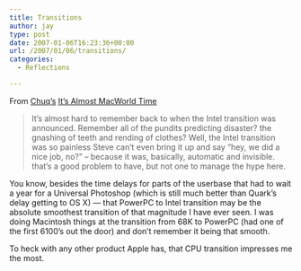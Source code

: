 ```yaml
---
title: Transitions
author: jay
type: post
date: 2007-01-06T16:23:36+00:00
url: /2007/01/06/transitions/
categories:
  - Reflections

---
```

From [Chuq’s][1] [It’s Almost MacWorld Time][2]

> It’s almost hard to remember back to when the Intel transition was announced. Remember all of the pundits predicting disaster? the gnashing of teeth and rending of clothes? Well, the Intel transition was so painless Steve can’t even bring it up and say “hey, we did a nice job, no?” – because it was, basically, automatic and invisible. that’s a good problem to have, but not one to manage the hype here.

You know, besides the time delays for parts of the userbase that had to wait a year for a Universal Photoshop (which is still much better than Quark’s delay getting to OS X) — that PowerPC to Intel transition may be the absolute smoothest transition of that magnitude I have ever seen. I was doing Macintosh things at the transition from 68K to PowerPC (had one of the first 6100’s out the door) and don’t remember it being that smooth.

To heck with any other product Apple has, that CPU transition impresses me the most.

 [1]: http://chuqui.typepad.com/chuqui_30/
 [2]: http://chuqui.typepad.com/chuqui_30/2007/01/its_almost_macw.html
